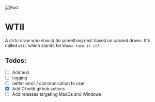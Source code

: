 ![Rust](https://github.com/olivierdolle/wtii/workflows/Rust/badge.svg)

# WTII
A cli to draw who should do something next based on passed draws.
It's called `wtii` which stands for `Whose turn is it?`.

## Todos:

- [ ] Add test
- [ ] logging
- [ ] better error / communication to user
- [x] Add CI with github actions
- [ ] Add releases targeting MacOs and Windows
